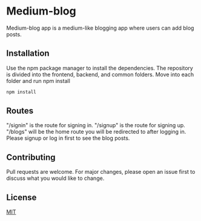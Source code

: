 # Medium-blog

Medium-blog app is a medium-like blogging app where users can add blog posts.

## Installation

Use the npm package manager to install the dependencies. The repository is divided into the frontend, backend, and common folders. Move into each folder and run npm install

```bash
npm install
```

## Routes

"/signin" is the route for signing in.
"/signup" is the route for signing up.
"/blogs" will be the home route you will be redirected to after logging in.
Please signup or log in first to see the blog posts.

## Contributing

Pull requests are welcome. For major changes, please open an issue first
to discuss what you would like to change.

## License

[MIT](https://choosealicense.com/licenses/mit/)